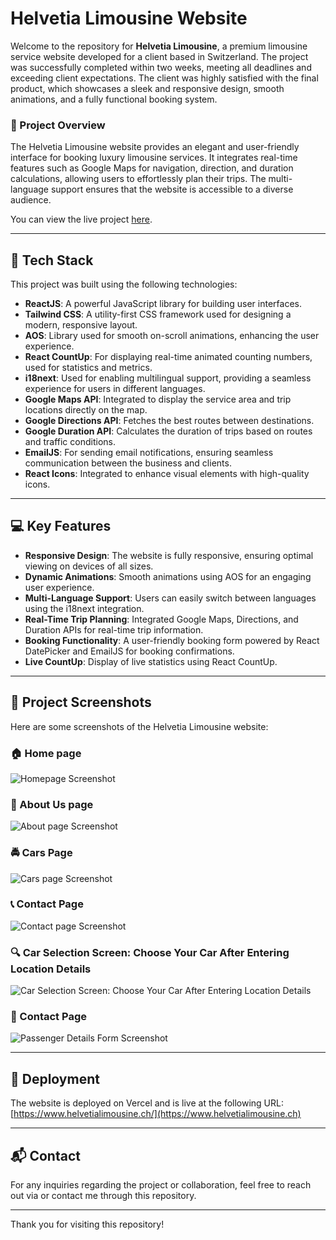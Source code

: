 # Helvetia Limousine Website

Welcome to the repository for **Helvetia Limousine**, a premium limousine service website developed for a client based in Switzerland. The project was successfully completed within two weeks, meeting all deadlines and exceeding client expectations. The client was highly satisfied with the final product, which showcases a sleek and responsive design, smooth animations, and a fully functional booking system.

### 🚀 Project Overview

The Helvetia Limousine website provides an elegant and user-friendly interface for booking luxury limousine services. It integrates real-time features such as Google Maps for navigation, direction, and duration calculations, allowing users to effortlessly plan their trips. The multi-language support ensures that the website is accessible to a diverse audience.

You can view the live project <a href="https://www.helvetialimousine.ch/" target="_blank">here</a>.

---

## 🔧 Tech Stack

This project was built using the following technologies:

- **ReactJS**: A powerful JavaScript library for building user interfaces.
- **Tailwind CSS**: A utility-first CSS framework used for designing a modern, responsive layout.
- **AOS**: Library used for smooth on-scroll animations, enhancing the user experience.
- **React CountUp**: For displaying real-time animated counting numbers, used for statistics and metrics.
- **i18next**: Used for enabling multilingual support, providing a seamless experience for users in different languages.
- **Google Maps API**: Integrated to display the service area and trip locations directly on the map.
- **Google Directions API**: Fetches the best routes between destinations.
- **Google Duration API**: Calculates the duration of trips based on routes and traffic conditions.
- **EmailJS**: For sending email notifications, ensuring seamless communication between the business and clients.
- **React Icons**: Integrated to enhance visual elements with high-quality icons.

---

## 💻 Key Features

- **Responsive Design**: The website is fully responsive, ensuring optimal viewing on devices of all sizes.
- **Dynamic Animations**: Smooth animations using AOS for an engaging user experience.
- **Multi-Language Support**: Users can easily switch between languages using the i18next integration.
- **Real-Time Trip Planning**: Integrated Google Maps, Directions, and Duration APIs for real-time trip information.
- **Booking Functionality**: A user-friendly booking form powered by React DatePicker and EmailJS for booking confirmations.
- **Live CountUp**: Display of live statistics using React CountUp.

---

## 📸 Project Screenshots

Here are some screenshots of the Helvetia Limousine website:

### 🏠 Home page
![Homepage Screenshot](/assets/home.png)

### 🧑 About Us page

![About page Screenshot](/assets/about.png)

### 🚔 Cars Page
![Cars page Screenshot](/assets/cars.png)

### 📞 Contact Page
![Contact page Screenshot](/assets/contact.png)

### 🔍 Car Selection Screen: Choose Your Car After Entering Location Details
![Car Selection Screen: Choose Your Car After Entering Location Details](/assets/choose.png)

### 👥 Contact Page
![Passenger Details Form Screenshot](/assets/details.png)

---

## 🚀 Deployment

The website is deployed on Vercel and is live at the following URL:  
[https://www.helvetialimousine.ch/](https://www.helvetialimousine.ch)

---

## 📬 Contact

For any inquiries regarding the project or collaboration, feel free to reach out via or contact me through this repository.

---

Thank you for visiting this repository! 
